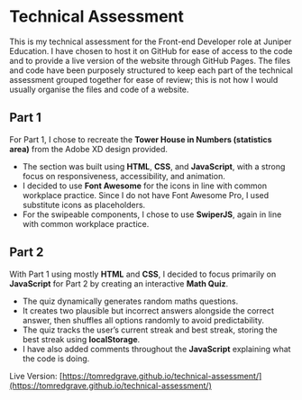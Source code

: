 # Technical Assessment

This is my technical assessment for the Front-end Developer role at Juniper Education. I have chosen to host it on GitHub for ease of access to the code and to provide a live version of the website through GitHub Pages. The files and code have been purposely structured to keep each part of the technical assessment grouped together for ease of review; this is not how I would usually organise the files and code of a website.

## Part 1

For Part 1, I chose to recreate the **Tower House in Numbers (statistics area)** from the Adobe XD design provided.

- The section was built using **HTML**, **CSS**, and **JavaScript**, with a strong focus on responsiveness, accessibility, and animation.
- I decided to use **Font Awesome** for the icons in line with common workplace practice. Since I do not have Font Awesome Pro, I used substitute icons as placeholders.
- For the swipeable components, I chose to use **SwiperJS**, again in line with common workplace practice.

## Part 2

With Part 1 using mostly **HTML** and **CSS**, I decided to focus primarily on **JavaScript** for Part 2 by creating an interactive **Math Quiz**.

- The quiz dynamically generates random maths questions.
- It creates two plausible but incorrect answers alongside the correct answer, then shuffles all options randomly to avoid predictability.
- The quiz tracks the user’s current streak and best streak, storing the best streak using **localStorage**.
- I have also added comments throughout the **JavaScript** explaining what the code is doing.

Live Version: [https://tomredgrave.github.io/technical-assessment/](https://tomredgrave.github.io/technical-assessment/)
